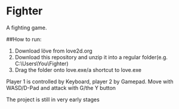 # Fighter
A fighting game.

##How to run:
  1. Download löve from love2d.org
  2. Download this repository and unzip it into a regular folder(e.g. C:\Users\You\Fighter)
  3. Drag the folder onto love.exe/a shortcut to love.exe

Player 1 is controlled by Keyboard, player 2 by Gamepad. Move with WASD/D-Pad and attack with G/the Y button

The project is still in very early stages
